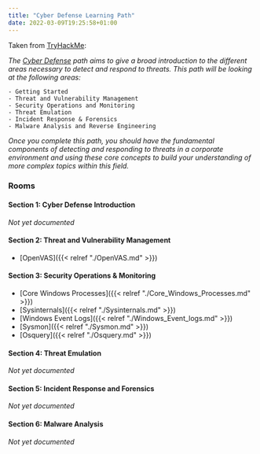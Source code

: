 ```yaml
---
title: "Cyber Defense Learning Path"
date: 2022-03-09T19:25:58+01:00
---
```


Taken from [TryHackMe](https://tryhackme.com/):

_The [Cyber Defense](https://tryhackme.com/path-action/blueteam/join) path aims to give a broad introduction to the different areas necessary to detect and respond to threats. This path will be looking at the following areas:_

    - Getting Started
    - Threat and Vulnerability Management
    - Security Operations and Monitoring
    - Threat Emulation
    - Incident Response & Forensics
    - Malware Analysis and Reverse Engineering

_Once you complete this path, you should have the fundamental components of detecting and responding to threats in a corporate environment and using these core concepts to build your understanding of more complex topics within this field._

### Rooms

#### Section 1: Cyber Defense Introduction

_Not yet documented_

#### Section 2: Threat and Vulnerability Management

- [OpenVAS]({{< relref "./OpenVAS.md" >}})

#### Section 3: Security Operations & Monitoring

- [Core Windows Processes]({{< relref "./Core_Windows_Processes.md" >}})
- [Sysinternals]({{< relref "./Sysinternals.md" >}})
- [Windows Event Logs]({{< relref "./Windows_Event_logs.md" >}})
- [Sysmon]({{< relref "./Sysmon.md" >}})
- [Osquery]({{< relref "./Osquery.md" >}})

#### Section 4: Threat Emulation

_Not yet documented_

#### Section 5: Incident Response and Forensics

_Not yet documented_

#### Section 6: Malware Analysis

_Not yet documented_
